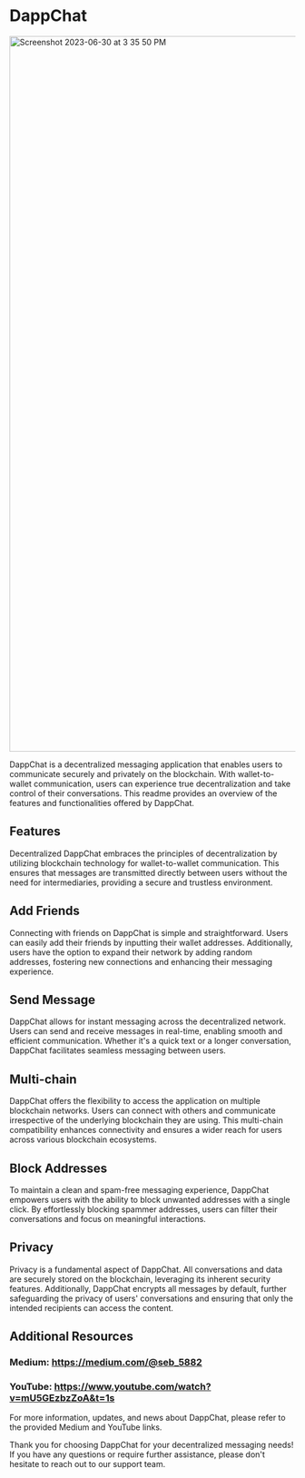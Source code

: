 # DappChat

<img width="1261" alt="Screenshot 2023-06-30 at 3 35 50 PM" src="https://github.com/DevgenX/dappchat/assets/107775878/f07abf8f-2732-4a1b-a6ed-e7319894cf1e">

DappChat is a decentralized messaging application that enables users to communicate securely and privately on the blockchain. With wallet-to-wallet communication, users can experience true decentralization and take control of their conversations. This readme provides an overview of the features and functionalities offered by DappChat.

## Features
Decentralized
DappChat embraces the principles of decentralization by utilizing blockchain technology for wallet-to-wallet communication. This ensures that messages are transmitted directly between users without the need for intermediaries, providing a secure and trustless environment.

## Add Friends
Connecting with friends on DappChat is simple and straightforward. Users can easily add their friends by inputting their wallet addresses. Additionally, users have the option to expand their network by adding random addresses, fostering new connections and enhancing their messaging experience.

## Send Message
DappChat allows for instant messaging across the decentralized network. Users can send and receive messages in real-time, enabling smooth and efficient communication. Whether it's a quick text or a longer conversation, DappChat facilitates seamless messaging between users.

## Multi-chain
DappChat offers the flexibility to access the application on multiple blockchain networks. Users can connect with others and communicate irrespective of the underlying blockchain they are using. This multi-chain compatibility enhances connectivity and ensures a wider reach for users across various blockchain ecosystems.

## Block Addresses
To maintain a clean and spam-free messaging experience, DappChat empowers users with the ability to block unwanted addresses with a single click. By effortlessly blocking spammer addresses, users can filter their conversations and focus on meaningful interactions.

## Privacy
Privacy is a fundamental aspect of DappChat. All conversations and data are securely stored on the blockchain, leveraging its inherent security features. Additionally, DappChat encrypts all messages by default, further safeguarding the privacy of users' conversations and ensuring that only the intended recipients can access the content.

## Additional Resources
### Medium: https://medium.com/@seb_5882
### YouTube: https://www.youtube.com/watch?v=mU5GEzbzZoA&t=1s
For more information, updates, and news about DappChat, please refer to the provided Medium and YouTube links.

Thank you for choosing DappChat for your decentralized messaging needs! If you have any questions or require further assistance, please don't hesitate to reach out to our support team.
